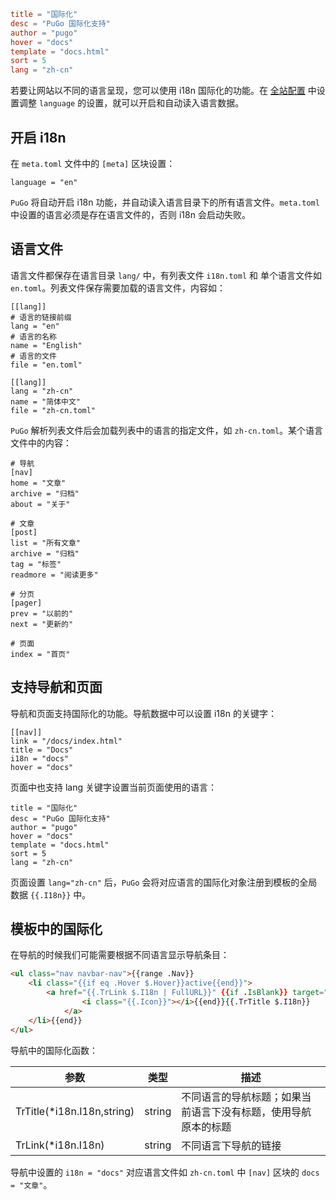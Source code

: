 ```toml
title = "国际化"
desc = "PuGo 国际化支持"
author = "pugo"
hover = "docs"
template = "docs.html"
sort = 5
lang = "zh-cn"
```

若要让网站以不同的语言呈现，您可以使用 i18n 国际化的功能。在 [全站配置](#) 中设置调整 `language` 的设置，就可以开启和自动读入语言数据。

## 开启 i18n

在 `meta.toml` 文件中的 `[meta]` 区块设置：

```
language = "en"
```

`PuGo` 将自动开启 i18n 功能，并自动读入语言目录下的所有语言文件。`meta.toml` 中设置的语言必须是存在语言文件的，否则 i18n 会启动失败。

## 语言文件

语言文件都保存在语言目录 `lang/` 中，有列表文件 `i18n.toml` 和 单个语言文件如 `en.toml`。列表文件保存需要加载的语言文件，内容如：

```
[[lang]]
# 语言的链接前缀
lang = "en"
# 语言的名称
name = "English"
# 语言的文件
file = "en.toml"

[[lang]]
lang = "zh-cn"
name = "简体中文"
file = "zh-cn.toml"
```

`PuGo` 解析列表文件后会加载列表中的语言的指定文件，如 `zh-cn.toml`。某个语言文件中的内容：

```
# 导航
[nav]
home = "文章"
archive = "归档"
about = "关于"

# 文章
[post]
list = "所有文章"
archive = "归档"
tag = "标签"
readmore = "阅读更多"

# 分页
[pager]
prev = "以前的"
next = "更新的"

# 页面
index = "首页"
```

## 支持导航和页面

导航和页面支持国际化的功能。导航数据中可以设置 i18n 的关键字：

```
[[nav]]
link = "/docs/index.html"
title = "Docs"
i18n = "docs"
hover = "docs"
```

页面中也支持 lang 关键字设置当前页面使用的语言：

```
title = "国际化"
desc = "PuGo 国际化支持"
author = "pugo"
hover = "docs"
template = "docs.html"
sort = 5
lang = "zh-cn"
```

页面设置 `lang="zh-cn"` 后，`PuGo` 会将对应语言的国际化对象注册到模板的全局数据 `{{.I18n}}` 中。

## 模板中的国际化

在导航的时候我们可能需要根据不同语言显示导航条目：

```html
<ul class="nav navbar-nav">{{range .Nav}}
    <li class="{{if eq .Hover $.Hover}}active{{end}}">
        <a href="{{.TrLink $.I18n | FullURL}}" {{if .IsBlank}} target="_blank" {{end}}>{{if .Icon}}
                <i class="{{.Icon}}"></i>{{end}}{{.TrTitle $.I18n}}
            </a>
    </li>{{end}}
</ul>
```

导航中的国际化函数：

参数 | 类型 | 描述 
--- | --- | --- 
TrTitle(*i18n.I18n,string) | string | 不同语言的导航标题；如果当前语言下没有标题，使用导航原本的标题
TrLink(*i18n.I18n) | string | 不同语言下导航的链接

导航中设置的 `i18n = "docs"` 对应语言文件如 `zh-cn.toml` 中 `[nav]` 区块的 `docs = "文章"`。